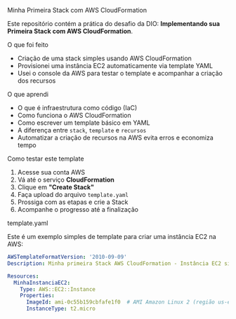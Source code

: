  Minha Primeira Stack com AWS CloudFormation

Este repositório contém a prática do desafio da DIO: **Implementando sua Primeira Stack com AWS CloudFormation**.

 O que foi feito

- Criação de uma stack simples usando AWS CloudFormation
- Provisionei uma instância EC2 automaticamente via template YAML
- Usei o console da AWS para testar o template e acompanhar a criação dos recursos

 O que aprendi

- O que é infraestrutura como código (IaC)
- Como funciona o AWS CloudFormation
- Como escrever um template básico em YAML
- A diferença entre `stack`, `template` e `recursos`
- Automatizar a criação de recursos na AWS evita erros e economiza tempo

Como testar este template

1. Acesse sua conta AWS
2. Vá até o serviço **CloudFormation**
3. Clique em **"Create Stack"**
4. Faça upload do arquivo `template.yaml`
5. Prossiga com as etapas e crie a Stack
6. Acompanhe o progresso até a finalização

 template.yaml

Este é um exemplo simples de template para criar uma instância EC2 na AWS:

```yaml
AWSTemplateFormatVersion: '2010-09-09'
Description: Minha primeira Stack AWS CloudFormation - Instância EC2 simples

Resources:
  MinhaInstanciaEC2:
    Type: AWS::EC2::Instance
    Properties:
      ImageId: ami-0c55b159cbfafe1f0  # AMI Amazon Linux 2 (região us-east-1)
      InstanceType: t2.micro

